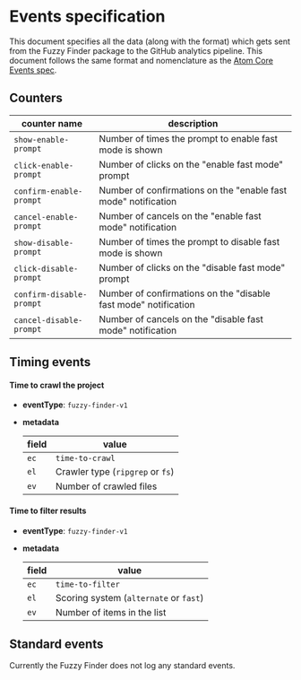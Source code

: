 # Events specification

This document specifies all the data (along with the format) which gets sent from the Fuzzy Finder package to the GitHub analytics pipeline. This document follows the same format and nomenclature as the [Atom Core Events spec](https://github.com/atom/metrics/blob/master/docs/events.md).

## Counters

| counter name             | description                                                     |
| ------------------------ | --------------------------------------------------------------- |
| `show-enable-prompt`     | Number of times the prompt to enable fast mode is shown         |
| `click-enable-prompt`    | Number of clicks on the "enable fast mode" prompt               |
| `confirm-enable-prompt`  | Number of confirmations on the "enable fast mode" notification  |
| `cancel-enable-prompt`   | Number of cancels on the "enable fast mode" notification        |
| `show-disable-prompt`    | Number of times the prompt to disable fast mode is shown        |
| `click-disable-prompt`   | Number of clicks on the "disable fast mode" prompt              |
| `confirm-disable-prompt` | Number of confirmations on the "disable fast mode" notification |
| `cancel-disable-prompt`  | Number of cancels on the "disable fast mode" notification       |

## Timing events

#### Time to crawl the project

- **eventType**: `fuzzy-finder-v1`
- **metadata**

  | field | value                            |
  | ----- | -------------------------------- |
  | `ec`  | `time-to-crawl`                  |
  | `el`  | Crawler type (`ripgrep` or `fs`) |
  | `ev`  | Number of crawled files          |

#### Time to filter results

- **eventType**: `fuzzy-finder-v1`
- **metadata**

  | field | value                                  |
  | ----- | -------------------------------------- |
  | `ec`  | `time-to-filter`                       |
  | `el`  | Scoring system (`alternate` or `fast`) |
  | `ev`  | Number of items in the list            |

## Standard events

Currently the Fuzzy Finder does not log any standard events.
